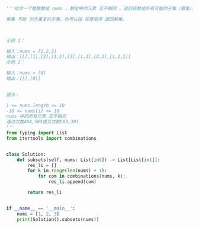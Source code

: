 
<BlogInfo id="1267" title="48.子集" author="白日梦想猿" pv=0 read_times=0 pre_cost_time="0分33秒" category="leetcode" tag_list="['leetcode']" create_time="2022.03.26 18:20:07" update_time="2022.03.26 19:55:04" />

```python
'''给你一个整数数组 nums ，数组中的元素 互不相同 。返回该数组所有可能的子集（幂集）。

解集 不能 包含重复的子集。你可以按 任意顺序 返回解集。

 

示例 1：

输入：nums = [1,2,3]
输出：[[],[1],[2],[1,2],[3],[1,3],[2,3],[1,2,3]]
示例 2：

输入：nums = [0]
输出：[[],[0]]
 

提示：

1 <= nums.length <= 10
-10 <= nums[i] <= 10
nums 中的所有元素 互不相同
通过次数404,503提交次数503,303
'''
from typing import List
from itertools import combinations


class Solution:
    def subsets(self, nums: List[int]) -> List[List[int]]:
        res_li = []
        for k in range(len(nums) + 1):
            for com in combinations(nums, k):
                res_li.append(com)

        return res_li


if __name__ == '__main__':
    nums = [1, 2, 3]
    print(Solution().subsets(nums))

```
